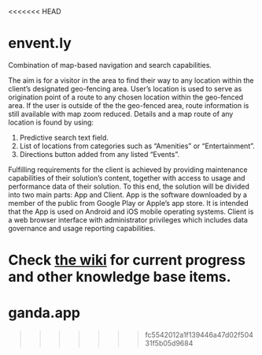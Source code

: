 <<<<<<< HEAD
# envent.ly

Combination of map-based navigation and search capabilities.

The aim is for a visitor in the area to find their way to any location within the client’s designated geo-fencing area. User’s location is used to serve as origination point of a route to any chosen location within the geo-fenced area. If the user is outside of the the geo-fenced area, route information is still available with map zoom reduced.
Details and a map route of any location is found by using:

1. Predictive search text field.
2. List of locations from categories such as “Amenities” or “Entertainment”.
3. Directions button added from any listed “Events”.

Fulfilling requirements for the client is achieved by providing maintenance capabilities of their solution’s content, together with access to usage and performance data of their solution.
To this end, the solution will be divided into two main parts: App and Client. App is the software downloaded by a member of the public from Google Play or Apple’s app store. It is intended that the App is used on Android and iOS mobile operating systems. Client is a web browser interface with administrator privileges which includes data governance and usage reporting capabilities.

Check [the wiki](https://github.com/Envently/envent.ly/wiki) for current progress and other knowledge base items.
=======
# ganda.app
>>>>>>> fc5542012a1f139446a47d02f50431f5b05d9684

